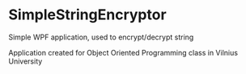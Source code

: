 # SimpleStringEncryptor
Simple WPF application, used to encrypt/decrypt string

Application created for Object Oriented Programming class in Vilnius University
